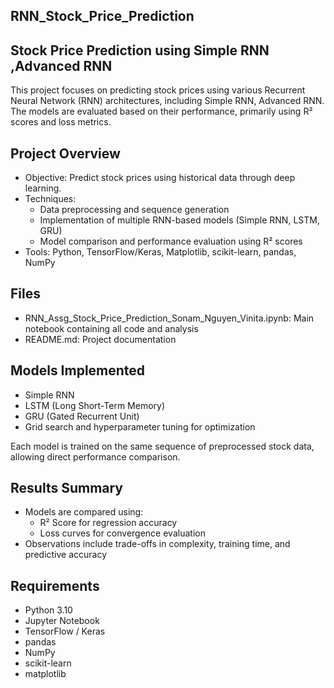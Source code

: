 ## RNN_Stock_Price_Prediction
## Stock Price Prediction using Simple RNN ,Advanced RNN

This project focuses on predicting stock prices using various Recurrent Neural Network (RNN) architectures, including Simple RNN, Advanced RNN. The models are evaluated based on their performance, primarily using R² scores and loss metrics.

## Project Overview

- Objective: Predict stock prices using historical data through deep learning.
- Techniques:
  - Data preprocessing and sequence generation
  - Implementation of multiple RNN-based models (Simple RNN, LSTM, GRU)
  - Model comparison and performance evaluation using R² scores
- Tools: Python, TensorFlow/Keras, Matplotlib, scikit-learn, pandas, NumPy

## Files

- RNN_Assg_Stock_Price_Prediction_Sonam_Nguyen_Vinita.ipynb: Main notebook containing all code and analysis
- README.md: Project documentation

## Models Implemented

- Simple RNN
- LSTM (Long Short-Term Memory)
- GRU (Gated Recurrent Unit)
- Grid search and hyperparameter tuning for optimization

Each model is trained on the same sequence of preprocessed stock data, allowing direct performance comparison.

## Results Summary

- Models are compared using:
  - R² Score for regression accuracy
  - Loss curves for convergence evaluation
- Observations include trade-offs in complexity, training time, and predictive accuracy

## Requirements

- Python 3.10
- Jupyter Notebook
- TensorFlow / Keras
- pandas
- NumPy
- scikit-learn
- matplotlib


